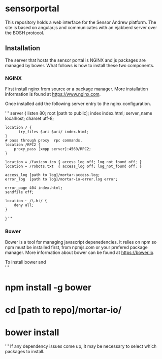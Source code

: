 # sensorportal
This repository holds a web interface for the Sensor Andrew platform. 
The site is based on angular.js and communicates with an ejabberd server
over the BOSH protocol. 

## Installation

The  server that hosts the  sensor portal is NGINX and js packages are managed by bower. 
What follows is how to install these two components.

### NGINX
First install 
nginx from source or a package manager. More installation information is found
at https://www.nginx.com. 

Once installed add the following server entry to the nginx configuration. 

'''
server {
    listen 80;
    root [path to public];
    index index.html;
    server_name localhost;
    charset utf-8;

    location / {
	      try_files $uri $uri/ index.html;
    }
    # pass through proxy  rpc commands.
    location /RPC2 {
        proxy_pass [xmpp server]:4560/RPC2;
    }

    location = /favicon.ico { access_log off; log_not_found off; }
    location = /robots.txt  { access_log off; log_not_found off; }

    access_log [path to log]/mortar-access.log;
    error_log  [path to log]/mortar-io-error.log error;

    error_page 404 index.html;
    sendfile off;

    location ~ /\.ht/ {
        deny all;
    }
}
'''


### Bower

Bower is a tool for managing javascript depenedencies. It relies on npm so npm must be installed first, 
from npmjs.com or your prefered package manager. More information about bower can be found at https://bower.io. 

To install bower and  
'''
# npm install -g bower
# cd [path to repo]/mortar-io/
# bower install 
'''
If any dependency issues come up, it may be necessary to select which packages to install. 

